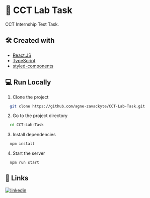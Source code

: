 
# 🚀 CCT Lab Task

CCT Internship Test Task.


## 🛠 Created with

- [React.JS](https://reactjs.org/docs/getting-started.html)
- [TypeScript](https://www.typescriptlang.org/docs/)
- [styled-components](https://styled-components.com/docs)


## 💻 Run Locally

1. Clone the project

```bash
  git clone https://github.com/agne-zavackyte/CCT-Lab-Task.git
```

2. Go to the project directory

```bash
  cd CCT-Lab-Task
```

3. Install dependencies

```bash
  npm install
```

4. Start the server

```bash
  npm run start
```


## 🔗 Links

[![linkedin](https://img.shields.io/badge/linkedin-0A66C2?style=for-the-badge&logo=linkedin&logoColor=white)](https://www.linkedin.com/in/agne-zavackyte)


